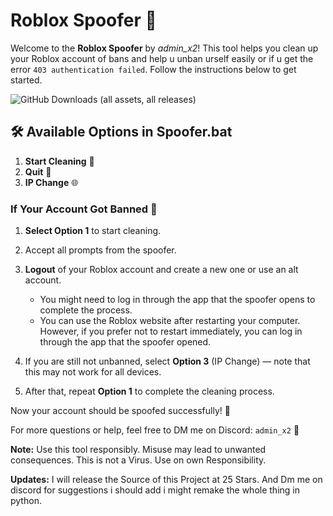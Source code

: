 # Roblox Spoofer 🚀

Welcome to the **Roblox Spoofer** by *admin_x2*! This tool helps you clean up your Roblox account of bans and help u unban urself easily or if u get the error `403 authentication failed`. Follow the instructions below to get started.

![GitHub Downloads (all assets, all releases)](https://img.shields.io/github/downloads/Chromeyc/EchoForge-Spoofer/total)

## 🛠️ Available Options in Spoofer.bat

1. **Start Cleaning** 🧹
2. **Quit** 🚪
3. **IP Change** 🌐


### If Your Account Got Banned 🚫

1. **Select Option 1** to start cleaning. 
2. Accept all prompts from the spoofer.
3. **Logout** of your Roblox account and create a new one or use an alt account. 

   - You might need to log in through the app that the spoofer opens to complete the process.
   - You can use the Roblox website after restarting your computer. However, if you prefer not to restart immediately, you can log in through the app that the spoofer opened.

4. If you are still not unbanned, select **Option 3** (IP Change) — note that this may not work for all devices.
5. After that, repeat **Option 1** to complete the cleaning process.

Now your account should be spoofed successfully! 🎉

For more questions or help, feel free to DM me on Discord: `admin_x2` 💬


**Note:** Use this tool responsibly. Misuse may lead to unwanted consequences. This is not a Virus. Use on own Responsibility.

**Updates:** I will release the Source of this Project at 25 Stars. And Dm me on discord for suggestions i should add i might remake the whole thing in python.
